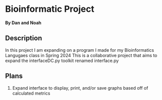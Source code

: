 # Bioinformatic Project
**By Dan and Noah**

## Description
In this project I am expanding on a program I made for my Bioinformatics Langugaes class in Spring 2024
This is a collaborative project that aims to expand the interfaceDC.py toolkit renamed interface.py

## Plans
1. Expand interface to display, print, and/or save graphs based off of calculated metrics

